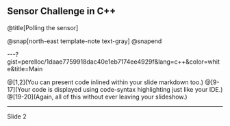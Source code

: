 Sensor Challenge in C++
---
@title[Polling the sensor]

@snap[north-east template-note text-gray]
@snapend

---?gist=perelloc/1daae7759918dac40e1eb7174ee4929f&lang=c++&color=white&title=Main

@[1,2](You can present code inlined within your slide markdown too.)
@[9-17](Your code is displayed using code-syntax highlighting just like your IDE.)
@[19-20](Again, all of this without ever leaving your slideshow.)

---
Slide 2
